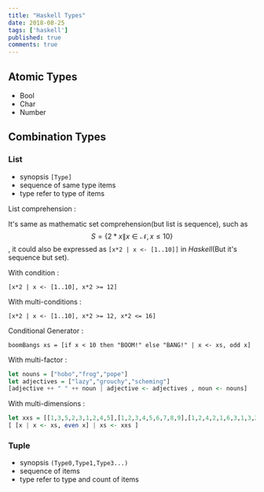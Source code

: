 ```yaml
---
title: "Haskell Types"
date: 2018-08-25
tags: ['haskell']
published: true
comments: true
---
```


## Atomic Types

- Bool
- Char
- Number

## Combination Types

### List

- synopsis `[Type]`
- sequence of same type items
- type refer to type of items

List comprehension : <br/>

It's same as mathematic set comprehension(but list is sequence), such as $$S=\{2*x \| x \in \mathcal{N}, x \leqslant 10\}$$, it could also be expressed as `[x*2 | x <- [1..10]]` in *Haskell*(But it's sequence but set).

With condition : <br/>

`[x*2 | x <- [1..10], x*2 >= 12]`

With multi-conditions : <br/>

`[x*2 | x <- [1..10], x*2 >= 12, x*2 <= 16]`

Conditional Generator : <br/>

`boomBangs xs = [if x < 10 then "BOOM!" else "BANG!" | x <- xs, odd x]`

With multi-factor : <br/>

```haskell
let nouns = ["hobo","frog","pope"]
let adjectives = ["lazy","grouchy","scheming"]
[adjective ++ " " ++ noun | adjective <- adjectives , noun <- nouns]
```

With multi-dimensions : <br/>

```haskell
let xxs = [[1,3,5,2,3,1,2,4,5],[1,2,3,4,5,6,7,8,9],[1,2,4,2,1,6,3,1,3,2,3,6]]
[ [x | x <- xs, even x] | xs <- xxs ]
```

### Tuple

- synopsis `(Type0,Type1,Type3...)`
- sequence of items
- type refer to type and count of items
